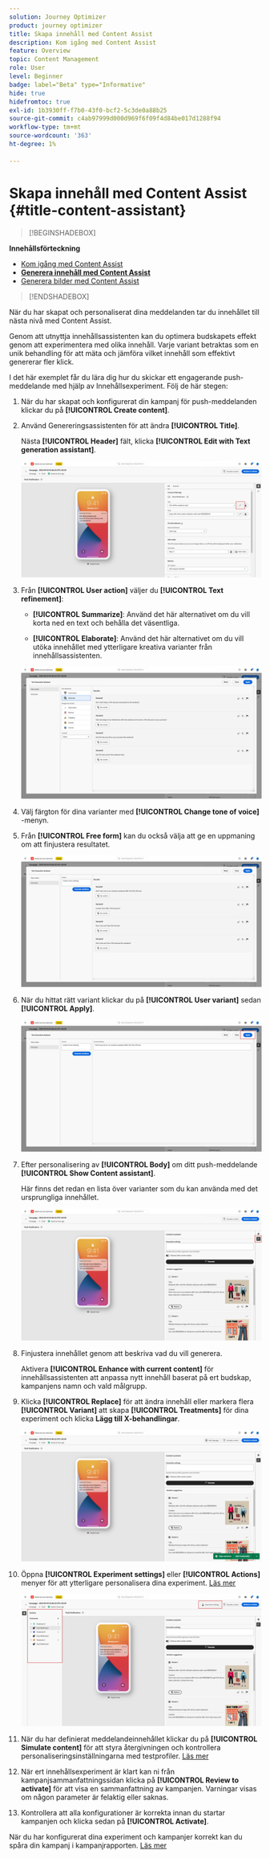 ```yaml
---
solution: Journey Optimizer
product: journey optimizer
title: Skapa innehåll med Content Assist
description: Kom igång med Content Assist
feature: Overview
topic: Content Management
role: User
level: Beginner
badge: label="Beta" type="Informative"
hide: true
hidefromtoc: true
exl-id: 1b3930ff-f7b0-43f0-bcf2-5c3de0a88b25
source-git-commit: c4ab97999d000d969f6f09f4d84be017d1288f94
workflow-type: tm+mt
source-wordcount: '363'
ht-degree: 1%

---
```


# Skapa innehåll med Content Assist {#title-content-assistant}

>[!BEGINSHADEBOX]

**Innehållsförteckning**

* [Kom igång med Content Assist](gs-generative.md)
* **[Generera innehåll med Content Assist](generative-content.md)**
* [Generera bilder med Content Assist](generative-image.md)

>[!ENDSHADEBOX]

När du har skapat och personaliserat dina meddelanden tar du innehållet till nästa nivå med Content Assist.

Genom att utnyttja innehållsassistenten kan du optimera budskapets effekt genom att experimentera med olika innehåll. Varje variant betraktas som en unik behandling för att mäta och jämföra vilket innehåll som effektivt genererar fler klick.

I det här exemplet får du lära dig hur du skickar ett engagerande push-meddelande med hjälp av Innehållsexperiment. Följ de här stegen:

1. När du har skapat och konfigurerat din kampanj för push-meddelanden klickar du på **[!UICONTROL Create content]**.

1. Använd Genereringsassistenten för att ändra **[!UICONTROL Title]**.

   Nästa **[!UICONTROL Header]** fält, klicka **[!UICONTROL Edit with Text generation assistant]**.

   ![](assets/gen-ai-title-1.png)

1. Från **[!UICONTROL User action]** väljer du **[!UICONTROL Text refinement]**:

   * **[!UICONTROL Summarize]**: Använd det här alternativet om du vill korta ned en text och behålla det väsentliga.

   * **[!UICONTROL Elaborate]**: Använd det här alternativet om du vill utöka innehållet med ytterligare kreativa varianter från innehållsassistenten.

   ![](assets/gen-ai-title-2.png)

1. Välj färgton för dina varianter med **[!UICONTROL Change tone of voice]** -menyn.

1. Från **[!UICONTROL Free form]** kan du också välja att ge en uppmaning om att finjustera resultatet.

   ![](assets/gen-ai-title-3.png)

1. När du hittat rätt variant klickar du på **[!UICONTROL User variant]** sedan **[!UICONTROL Apply]**.

   ![](assets/gen-ai-title-4.png)

1. Efter personalisering av **[!UICONTROL Body]** om ditt push-meddelande **[!UICONTROL Show Content assistant]**.

   Här finns det redan en lista över varianter som du kan använda med det ursprungliga innehållet.

   ![](assets/gen-ai-title-5.png)

1. Finjustera innehållet genom att beskriva vad du vill generera.

   Aktivera **[!UICONTROL Enhance with current content]** för innehållsassistenten att anpassa nytt innehåll baserat på ert budskap, kampanjens namn och vald målgrupp.

1. Klicka **[!UICONTROL Replace]** för att ändra innehåll eller markera flera **[!UICONTROL Variant]** att skapa **[!UICONTROL Treatments]** för dina experiment och klicka **Lägg till X-behandlingar**.

   ![](assets/gen-ai-title-6.png)

1. Öppna **[!UICONTROL Experiment settings]** eller **[!UICONTROL Actions]** menyer för att ytterligare personalisera dina experiment. [Läs mer](../campaigns/content-experiment.md)

   ![](assets/gen-ai-title-7.png)

1. När du har definierat meddelandeinnehållet klickar du på **[!UICONTROL Simulate content]** för att styra återgivningen och kontrollera personaliseringsinställningarna med testprofiler. [Läs mer](../email/preview.md)

1. När ert innehållsexperiment är klart kan ni från kampanjsammanfattningssidan klicka på **[!UICONTROL Review to activate]** för att visa en sammanfattning av kampanjen. Varningar visas om någon parameter är felaktig eller saknas.

1. Kontrollera att alla konfigurationer är korrekta innan du startar kampanjen och klicka sedan på **[!UICONTROL Activate]**.

När du har konfigurerat dina experiment och kampanjer korrekt kan du spåra din kampanj i kampanjrapporten. [Läs mer](../reports/campaign-global-report.md#experimentation-report)
